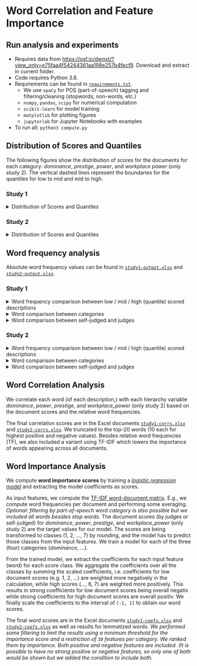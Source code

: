 # Word Correlation and Feature Importance

## Run analysis and experiments

* Requires data from https://osf.io/dwnxt/?view_only=e75faa4f54244361aa198e257b4fecf9. Download and extract in current folder.
* Code requires Python 3.8.
* Requirements can be found in [`requirements.txt`](requirements.txt).
  * We use `spaCy` for POS (part-of-speech) tagging and filtering/cleaning (stopwords, non-words, etc.)
  * `numpy`, `pandas`, `scipy` for numerical computation
  * `scikit-learn` for model training
  * `matplotlib` for plotting figures
  * `jupyterlab` for Jupyter Notebooks with examples
* To run all: `python3 compute.py`

## Distribution of Scores and Quantiles

The following figures show the distribution of scores for the documents for each category: _dominance_, _prestige_, _power_, and _workplace power_ (only study 2).
The vertical dashed lines represent the boundaries for the quantiles for low to mid and mid to high.

### Study 1

<details>
  <summary>Distribution of Scores and Quantiles</summary>

#### Dominance

Self vs. Judges

<img src="https://github.com/Querela/Language-of-Power/blob/main/word-importance/figures_study1/distribution/quant-dominance.png?raw=true" title="Distribution and quantiles of scores (self-judged)" width="200">
<img src="https://github.com/Querela/Language-of-Power/blob/main/word-importance/figures_study1/distribution/quant-dominance_f.png?raw=true" title="Distribution and quantiles of scores (judges)" width="200">

#### Power

Self vs. Judges

<img src="https://github.com/Querela/Language-of-Power/blob/main/word-importance/figures_study1/distribution/quant-power.png?raw=true" title="Distribution and quantiles of scores (self-judged)" width="200">
<img src="https://github.com/Querela/Language-of-Power/blob/main/word-importance/figures_study1/distribution/quant-power_f.png?raw=true" title="Distribution and quantiles of scores (judges)" width="200">

#### Prestige

Self vs. Judges

<img src="https://github.com/Querela/Language-of-Power/blob/main/word-importance/figures_study1/distribution/quant-prestige.png?raw=true" title="Distribution and quantiles of scores (self-judged)" width="200">
<img src="https://github.com/Querela/Language-of-Power/blob/main/word-importance/figures_study1/distribution/quant-prestige_f.png?raw=true" title="Distribution and quantiles of scores (judges)" width="200">

</details>

### Study 2

<details>
  <summary>Distribution of Scores and Quantiles</summary>

#### Dominance

Self vs. Judges

<img src="https://github.com/Querela/Language-of-Power/blob/main/word-importance/figures_study2/distribution/quant-dominance.png?raw=true" title="Distribution and quantiles of scores (self-judged)" width="200">
<img src="https://github.com/Querela/Language-of-Power/blob/main/word-importance/figures_study2/distribution/quant-dominance_f.png?raw=true" title="Distribution and quantiles of scores (judges)" width="200">

#### Power

Self vs. Judges

<img src="https://github.com/Querela/Language-of-Power/blob/main/word-importance/figures_study2/distribution/quant-power.png?raw=true" title="Distribution and quantiles of scores (self-judged)" width="200">
<img src="https://github.com/Querela/Language-of-Power/blob/main/word-importance/figures_study2/distribution/quant-power_f.png?raw=true" title="Distribution and quantiles of scores (judges)" width="200">

#### Prestige

Self vs. Judges

<img src="https://github.com/Querela/Language-of-Power/blob/main/word-importance/figures_study2/distribution/quant-prestige.png?raw=true" title="Distribution and quantiles of scores (self-judged)" width="200">
<img src="https://github.com/Querela/Language-of-Power/blob/main/word-importance/figures_study2/distribution/quant-prestige_f.png?raw=true" title="Distribution and quantiles of scores (judges)" width="200">

#### Workplace Power

Self vs. Judges

<img src="https://github.com/Querela/Language-of-Power/blob/main/word-importance/figures_study2/distribution/quant-workplace_power.png?raw=true" title="Distribution and quantiles of scores (self-judged)" width="200">
<img src="https://github.com/Querela/Language-of-Power/blob/main/word-importance/figures_study2/distribution/quant-workplace_power_f.png?raw=true" title="Distribution and quantiles of scores (judges)" width="200">

</details>


## Word frequency analysis

Absolute word frequency values can be found in [`study1-output.xlsx`](study1-output.xlsx) and [`study2-output.xlsx`](study2-output.xlsx).

### Study 1

<details>
  <summary>Word frequency comparison between low / mid / high (quantile) scored descriptions</summary>

#### Domminance

<img src="https://github.com/Querela/Language-of-Power/blob/main/word-importance/figures_study1/mid-low-high/words-dominance-by-pos-ADJ.png?raw=true" title="Word importance for Dominance for POS tag ADJ" width="400">
<img src="https://github.com/Querela/Language-of-Power/blob/main/word-importance/figures_study1/mid-low-high/words-dominance-by-pos-ADV.png?raw=true" title="Word importance for Dominance for POS tag ADV" width="400">
<img src="https://github.com/Querela/Language-of-Power/blob/main/word-importance/figures_study1/mid-low-high/words-dominance-by-pos-NOUN,PROPN.png?raw=true" title="Word importance for Dominance for POS tag NOUN and PROPN" width="400">
<img src="https://github.com/Querela/Language-of-Power/blob/main/word-importance/figures_study1/mid-low-high/words-dominance-by-pos-VERB.png?raw=true" title="Word importance for Dominance for POS tag VERB" width="400">

#### Power

<img src="https://github.com/Querela/Language-of-Power/blob/main/word-importance/figures_study1/mid-low-high/words-power-by-pos-ADJ.png?raw=true" title="Word importance for Power for POS tag ADJ" width="400">
<img src="https://github.com/Querela/Language-of-Power/blob/main/word-importance/figures_study1/mid-low-high/words-power-by-pos-ADV.png?raw=true" title="Word importance for Power for POS tag ADV" width="400">
<img src="https://github.com/Querela/Language-of-Power/blob/main/word-importance/figures_study1/mid-low-high/words-power-by-pos-NOUN,PROPN.png?raw=true" title="Word importance for Power for POS tag NOUN and PROPN" width="400">
<img src="https://github.com/Querela/Language-of-Power/blob/main/word-importance/figures_study1/mid-low-high/words-power-by-pos-VERB.png?raw=true" title="Word importance for Power for POS tag VERB" width="400">

#### Prestige

<img src="https://github.com/Querela/Language-of-Power/blob/main/word-importance/figures_study1/mid-low-high/words-prestige-by-pos-ADJ.png?raw=true" title="Word importance for Prestige for POS tag ADJ" width="400">
<img src="https://github.com/Querela/Language-of-Power/blob/main/word-importance/figures_study1/mid-low-high/words-prestige-by-pos-ADV.png?raw=true" title="Word importance for Prestige for POS tag ADV" width="400">
<img src="https://github.com/Querela/Language-of-Power/blob/main/word-importance/figures_study1/mid-low-high/words-prestige-by-pos-NOUN,PROPN.png?raw=true" title="Word importance for Prestige for POS tag NOUN and PROPN" width="400">
<img src="https://github.com/Querela/Language-of-Power/blob/main/word-importance/figures_study1/mid-low-high/words-prestige-by-pos-VERB.png?raw=true" title="Word importance for Prestige for POS tag VERB" width="400">

</details>

<details>
  <summary>Word comparison between categories</summary>

<details>
  <summary>Low-Quantil Scores</summary>

##### Self-judged

<img src="https://github.com/Querela/Language-of-Power/blob/main/word-importance/figures_study1/comparison/words-by-quant-0.0-0.3+pos-ADJ-for-power,dominance,prestige.png" width="24%">
<img src="https://github.com/Querela/Language-of-Power/blob/main/word-importance/figures_study1/comparison/words-by-quant-0.0-0.3+pos-ADV-for-power,dominance,prestige.png" width="24%">
<img src="https://github.com/Querela/Language-of-Power/blob/main/word-importance/figures_study1/comparison/words-by-quant-0.0-0.3+pos-NOUN,PROPN-for-power,dominance,prestige.png" width="24%">
<img src="https://github.com/Querela/Language-of-Power/blob/main/word-importance/figures_study1/comparison/words-by-quant-0.0-0.3+pos-VERB-for-power,dominance,prestige.png" width="24%">

##### By judges

<img src="https://github.com/Querela/Language-of-Power/blob/main/word-importance/figures_study1/comparison/words-by-quant-0.0-0.3+pos-ADJ-for-power_f,dominance_f,prestige_f.png" width="24%">
<img src="https://github.com/Querela/Language-of-Power/blob/main/word-importance/figures_study1/comparison/words-by-quant-0.0-0.3+pos-ADV-for-power_f,dominance_f,prestige_f.png" width="24%">
<img src="https://github.com/Querela/Language-of-Power/blob/main/word-importance/figures_study1/comparison/words-by-quant-0.0-0.3+pos-NOUN,PROPN-for-power_f,dominance_f,prestige_f.png" width="24%">
<img src="https://github.com/Querela/Language-of-Power/blob/main/word-importance/figures_study1/comparison/words-by-quant-0.0-0.3+pos-VERB-for-power_f,dominance_f,prestige_f.png" width="24%">

</details>
<details>
  <summary>Mid-Quantil Scores</summary>

##### Self-judged

<img src="https://github.com/Querela/Language-of-Power/blob/main/word-importance/figures_study1/comparison/words-by-quant-0.3-0.7+pos-ADJ-for-power,dominance,prestige.png" width="24%">
<img src="https://github.com/Querela/Language-of-Power/blob/main/word-importance/figures_study1/comparison/words-by-quant-0.3-0.7+pos-ADV-for-power,dominance,prestige.png" width="24%">
<img src="https://github.com/Querela/Language-of-Power/blob/main/word-importance/figures_study1/comparison/words-by-quant-0.3-0.7+pos-NOUN,PROPN-for-power,dominance,prestige.png" width="24%">
<img src="https://github.com/Querela/Language-of-Power/blob/main/word-importance/figures_study1/comparison/words-by-quant-0.3-0.7+pos-VERB-for-power,dominance,prestige.png" width="24%">

##### By judges

<img src="https://github.com/Querela/Language-of-Power/blob/main/word-importance/figures_study1/comparison/words-by-quant-0.3-0.7+pos-ADJ-for-power_f,dominance_f,prestige_f.png" width="24%">
<img src="https://github.com/Querela/Language-of-Power/blob/main/word-importance/figures_study1/comparison/words-by-quant-0.3-0.7+pos-ADV-for-power_f,dominance_f,prestige_f.png" width="24%">
<img src="https://github.com/Querela/Language-of-Power/blob/main/word-importance/figures_study1/comparison/words-by-quant-0.3-0.7+pos-NOUN,PROPN-for-power_f,dominance_f,prestige_f.png" width="24%">
<img src="https://github.com/Querela/Language-of-Power/blob/main/word-importance/figures_study1/comparison/words-by-quant-0.3-0.7+pos-VERB-for-power_f,dominance_f,prestige_f.png" width="24%">

</details>
<details>
  <summary>High-Quantil Scores</summary>

##### Self-judged

<img src="https://github.com/Querela/Language-of-Power/blob/main/word-importance/figures_study1/comparison/words-by-quant-0.7-1.0+pos-ADJ-for-power,dominance,prestige.png" width="24%">
<img src="https://github.com/Querela/Language-of-Power/blob/main/word-importance/figures_study1/comparison/words-by-quant-0.7-1.0+pos-ADV-for-power,dominance,prestige.png" width="24%">
<img src="https://github.com/Querela/Language-of-Power/blob/main/word-importance/figures_study1/comparison/words-by-quant-0.7-1.0+pos-NOUN,PROPN-for-power,dominance,prestige.png" width="24%">
<img src="https://github.com/Querela/Language-of-Power/blob/main/word-importance/figures_study1/comparison/words-by-quant-0.7-1.0+pos-VERB-for-power,dominance,prestige.png" width="24%">

##### By judges

<img src="https://github.com/Querela/Language-of-Power/blob/main/word-importance/figures_study1/comparison/words-by-quant-0.7-1.0+pos-ADJ-for-power_f,dominance_f,prestige_f.png" width="24%">
<img src="https://github.com/Querela/Language-of-Power/blob/main/word-importance/figures_study1/comparison/words-by-quant-0.7-1.0+pos-ADV-for-power_f,dominance_f,prestige_f.png" width="24%">
<img src="https://github.com/Querela/Language-of-Power/blob/main/word-importance/figures_study1/comparison/words-by-quant-0.7-1.0+pos-NOUN,PROPN-for-power_f,dominance_f,prestige_f.png" width="24%">
<img src="https://github.com/Querela/Language-of-Power/blob/main/word-importance/figures_study1/comparison/words-by-quant-0.7-1.0+pos-VERB-for-power_f,dominance_f,prestige_f.png" width="24%">

</details>

</details>

<details>
  <summary>Word comparison between self-judged and judges</summary>

<details>
  <summary>Low-Quantil Scores</summary>

##### ADJ: adjective

<img src="https://github.com/Querela/Language-of-Power/blob/main/word-importance/figures_study1/comparison/words-by-quant-0.0-0.3+pos-ADJ-for-dominance,dominance_f.png" width="400">
<img src="https://github.com/Querela/Language-of-Power/blob/main/word-importance/figures_study1/comparison/words-by-quant-0.0-0.3+pos-ADJ-for-power,power_f.png" width="400">
<img src="https://github.com/Querela/Language-of-Power/blob/main/word-importance/figures_study1/comparison/words-by-quant-0.0-0.3+pos-ADJ-for-prestige,prestige_f.png" width="400">

##### ADV: adverb

<img src="https://github.com/Querela/Language-of-Power/blob/main/word-importance/figures_study1/comparison/words-by-quant-0.0-0.3+pos-ADV-for-dominance,dominance_f.png" width="400">
<img src="https://github.com/Querela/Language-of-Power/blob/main/word-importance/figures_study1/comparison/words-by-quant-0.0-0.3+pos-ADV-for-power,power_f.png" width="400">
<img src="https://github.com/Querela/Language-of-Power/blob/main/word-importance/figures_study1/comparison/words-by-quant-0.0-0.3+pos-ADV-for-prestige,prestige_f.png" width="400">

##### NOUN: noun / PROPN: proper noun

<img src="https://github.com/Querela/Language-of-Power/blob/main/word-importance/figures_study1/comparison/words-by-quant-0.0-0.3+pos-NOUN,PROPN-for-dominance,dominance_f.png" width="400">
<img src="https://github.com/Querela/Language-of-Power/blob/main/word-importance/figures_study1/comparison/words-by-quant-0.0-0.3+pos-NOUN,PROPN-for-power,power_f.png" width="400">
<img src="https://github.com/Querela/Language-of-Power/blob/main/word-importance/figures_study1/comparison/words-by-quant-0.0-0.3+pos-NOUN,PROPN-for-prestige,prestige_f.png" width="400">

##### VERB: verb

<img src="https://github.com/Querela/Language-of-Power/blob/main/word-importance/figures_study1/comparison/words-by-quant-0.0-0.3+pos-VERB-for-dominance,dominance_f.png" width="400">
<img src="https://github.com/Querela/Language-of-Power/blob/main/word-importance/figures_study1/comparison/words-by-quant-0.0-0.3+pos-VERB-for-power,power_f.png" width="400">
<img src="https://github.com/Querela/Language-of-Power/blob/main/word-importance/figures_study1/comparison/words-by-quant-0.0-0.3+pos-VERB-for-prestige,prestige_f.png" width="400">

</details>

<details>
  <summary>Mid-Quantil Scores</summary>

##### ADJ: adjective

<img src="https://github.com/Querela/Language-of-Power/blob/main/word-importance/figures_study1/comparison/words-by-quant-0.3-0.7+pos-ADJ-for-dominance,dominance_f.png" width="400">
<img src="https://github.com/Querela/Language-of-Power/blob/main/word-importance/figures_study1/comparison/words-by-quant-0.3-0.7+pos-ADJ-for-power,power_f.png" width="400">
<img src="https://github.com/Querela/Language-of-Power/blob/main/word-importance/figures_study1/comparison/words-by-quant-0.3-0.7+pos-ADJ-for-prestige,prestige_f.png" width="400">

##### ADV: adverb

<img src="https://github.com/Querela/Language-of-Power/blob/main/word-importance/figures_study1/comparison/words-by-quant-0.3-0.7+pos-ADV-for-dominance,dominance_f.png" width="400">
<img src="https://github.com/Querela/Language-of-Power/blob/main/word-importance/figures_study1/comparison/words-by-quant-0.3-0.7+pos-ADV-for-power,power_f.png" width="400">
<img src="https://github.com/Querela/Language-of-Power/blob/main/word-importance/figures_study1/comparison/words-by-quant-0.3-0.7+pos-ADV-for-prestige,prestige_f.png" width="400">

##### NOUN: noun / PROPN: proper noun

<img src="https://github.com/Querela/Language-of-Power/blob/main/word-importance/figures_study1/comparison/words-by-quant-0.3-0.7+pos-NOUN,PROPN-for-dominance,dominance_f.png" width="400">
<img src="https://github.com/Querela/Language-of-Power/blob/main/word-importance/figures_study1/comparison/words-by-quant-0.3-0.7+pos-NOUN,PROPN-for-power,power_f.png" width="400">
<img src="https://github.com/Querela/Language-of-Power/blob/main/word-importance/figures_study1/comparison/words-by-quant-0.3-0.7+pos-NOUN,PROPN-for-prestige,prestige_f.png" width="400">

##### VERB: verb

<img src="https://github.com/Querela/Language-of-Power/blob/main/word-importance/figures_study1/comparison/words-by-quant-0.3-0.7+pos-VERB-for-dominance,dominance_f.png" width="400">
<img src="https://github.com/Querela/Language-of-Power/blob/main/word-importance/figures_study1/comparison/words-by-quant-0.3-0.7+pos-VERB-for-power,power_f.png" width="400">
<img src="https://github.com/Querela/Language-of-Power/blob/main/word-importance/figures_study1/comparison/words-by-quant-0.3-0.7+pos-VERB-for-prestige,prestige_f.png" width="400">

</details>

<details>
  <summary>High-Quantil Scores</summary>

##### ADJ: adjective

<img src="https://github.com/Querela/Language-of-Power/blob/main/word-importance/figures_study1/comparison/words-by-quant-0.7-1.0+pos-ADJ-for-dominance,dominance_f.png" width="400">
<img src="https://github.com/Querela/Language-of-Power/blob/main/word-importance/figures_study1/comparison/words-by-quant-0.7-1.0+pos-ADJ-for-power,power_f.png" width="400">
<img src="https://github.com/Querela/Language-of-Power/blob/main/word-importance/figures_study1/comparison/words-by-quant-0.7-1.0+pos-ADJ-for-prestige,prestige_f.png" width="400">

##### ADV: adverb

<img src="https://github.com/Querela/Language-of-Power/blob/main/word-importance/figures_study1/comparison/words-by-quant-0.7-1.0+pos-ADV-for-dominance,dominance_f.png" width="400">
<img src="https://github.com/Querela/Language-of-Power/blob/main/word-importance/figures_study1/comparison/words-by-quant-0.7-1.0+pos-ADV-for-power,power_f.png" width="400">
<img src="https://github.com/Querela/Language-of-Power/blob/main/word-importance/figures_study1/comparison/words-by-quant-0.7-1.0+pos-ADV-for-prestige,prestige_f.png" width="400">

##### NOUN: noun / PROPN: proper noun

<img src="https://github.com/Querela/Language-of-Power/blob/main/word-importance/figures_study1/comparison/words-by-quant-0.7-1.0+pos-NOUN,PROPN-for-dominance,dominance_f.png" width="400">
<img src="https://github.com/Querela/Language-of-Power/blob/main/word-importance/figures_study1/comparison/words-by-quant-0.7-1.0+pos-NOUN,PROPN-for-power,power_f.png" width="400">
<img src="https://github.com/Querela/Language-of-Power/blob/main/word-importance/figures_study1/comparison/words-by-quant-0.7-1.0+pos-NOUN,PROPN-for-prestige,prestige_f.png" width="400">

##### VERB: verb

<img src="https://github.com/Querela/Language-of-Power/blob/main/word-importance/figures_study1/comparison/words-by-quant-0.7-1.0+pos-VERB-for-dominance,dominance_f.png" width="400">
<img src="https://github.com/Querela/Language-of-Power/blob/main/word-importance/figures_study1/comparison/words-by-quant-0.7-1.0+pos-VERB-for-power,power_f.png" width="400">
<img src="https://github.com/Querela/Language-of-Power/blob/main/word-importance/figures_study1/comparison/words-by-quant-0.7-1.0+pos-VERB-for-prestige,prestige_f.png" width="400">

</details>

</details>

### Study 2

<details>
  <summary>Word frequency comparison between low / mid / high (quantile) scored descriptions</summary>

#### Domminance

<img src="https://github.com/Querela/Language-of-Power/blob/main/word-importance/figures_study2/mid-low-high/words-dominance-by-pos-ADJ.png?raw=true" title="Word importance for Dominance for POS tag ADJ" width="400">
<img src="https://github.com/Querela/Language-of-Power/blob/main/word-importance/figures_study2/mid-low-high/words-dominance-by-pos-ADV.png?raw=true" title="Word importance for Dominance for POS tag ADV" width="400">
<img src="https://github.com/Querela/Language-of-Power/blob/main/word-importance/figures_study2/mid-low-high/words-dominance-by-pos-NOUN,PROPN.png?raw=true" title="Word importance for Dominance for POS tag NOUN and PROPN" width="400">
<img src="https://github.com/Querela/Language-of-Power/blob/main/word-importance/figures_study2/mid-low-high/words-dominance-by-pos-VERB.png?raw=true" title="Word importance for Dominance for POS tag VERB" width="400">

#### Power

<img src="https://github.com/Querela/Language-of-Power/blob/main/word-importance/figures_study2/mid-low-high/words-power-by-pos-ADJ.png?raw=true" title="Word importance for Power for POS tag ADJ" width="400">
<img src="https://github.com/Querela/Language-of-Power/blob/main/word-importance/figures_study2/mid-low-high/words-power-by-pos-ADV.png?raw=true" title="Word importance for Power for POS tag ADV" width="400">
<img src="https://github.com/Querela/Language-of-Power/blob/main/word-importance/figures_study2/mid-low-high/words-power-by-pos-NOUN,PROPN.png?raw=true" title="Word importance for Power for POS tag NOUN and PROPN" width="400">
<img src="https://github.com/Querela/Language-of-Power/blob/main/word-importance/figures_study2/mid-low-high/words-power-by-pos-VERB.png?raw=true" title="Word importance for Power for POS tag VERB" width="400">

#### Prestige

<img src="https://github.com/Querela/Language-of-Power/blob/main/word-importance/figures_study2/mid-low-high/words-prestige-by-pos-ADJ.png?raw=true" title="Word importance for Prestige for POS tag ADJ" width="400">
<img src="https://github.com/Querela/Language-of-Power/blob/main/word-importance/figures_study2/mid-low-high/words-prestige-by-pos-ADV.png?raw=true" title="Word importance for Prestige for POS tag ADV" width="400">
<img src="https://github.com/Querela/Language-of-Power/blob/main/word-importance/figures_study2/mid-low-high/words-prestige-by-pos-NOUN,PROPN.png?raw=true" title="Word importance for Prestige for POS tag NOUN and PROPN" width="400">
<img src="https://github.com/Querela/Language-of-Power/blob/main/word-importance/figures_study2/mid-low-high/words-prestige-by-pos-VERB.png?raw=true" title="Word importance for Prestige for POS tag VERB" width="400">

#### Workplace Power

<img src="https://github.com/Querela/Language-of-Power/blob/main/word-importance/figures_study2/mid-low-high/words-workplace_power-by-pos-ADJ.png?raw=true" title="Word importance for Workplace Power for POS tag ADJ" width="400">
<img src="https://github.com/Querela/Language-of-Power/blob/main/word-importance/figures_study2/mid-low-high/words-workplace_power-by-pos-ADV.png?raw=true" title="Word importance for Workplace Power for POS tag ADV" width="400">
<img src="https://github.com/Querela/Language-of-Power/blob/main/word-importance/figures_study2/mid-low-high/words-workplace_power-by-pos-NOUN,PROPN.png?raw=true" title="Word importance for Workplace Power for POS tag NOUN and PROPN" width="400">
<img src="https://github.com/Querela/Language-of-Power/blob/main/word-importance/figures_study2/mid-low-high/words-workplace_power-by-pos-VERB.png?raw=true" title="Word importance for Workplace Power for POS tag VERB" width="400">

</details>

<details>
  <summary>Word comparison between categories</summary>

<details>
  <summary>Low-Quantil Scores</summary>

##### Self-judged

<img src="https://github.com/Querela/Language-of-Power/blob/main/word-importance/figures_study2/comparison/words-by-quant-0.0-0.3+pos-ADJ-for-power,dominance,prestige,workplace_power.png" width="24%">
<img src="https://github.com/Querela/Language-of-Power/blob/main/word-importance/figures_study2/comparison/words-by-quant-0.0-0.3+pos-ADV-for-power,dominance,prestige,workplace_power.png" width="24%">
<img src="https://github.com/Querela/Language-of-Power/blob/main/word-importance/figures_study2/comparison/words-by-quant-0.0-0.3+pos-NOUN,PROPN-for-power,dominance,prestige,workplace_power.png" width="24%">
<img src="https://github.com/Querela/Language-of-Power/blob/main/word-importance/figures_study2/comparison/words-by-quant-0.0-0.3+pos-VERB-for-power,dominance,prestige,workplace_power.png" width="24%">

##### By judges

<img src="https://github.com/Querela/Language-of-Power/blob/main/word-importance/figures_study2/comparison/words-by-quant-0.0-0.3+pos-ADJ-for-power_f,dominance_f,prestige_f,workplace_power_f.png" width="24%">
<img src="https://github.com/Querela/Language-of-Power/blob/main/word-importance/figures_study2/comparison/words-by-quant-0.0-0.3+pos-ADV-for-power_f,dominance_f,prestige_f,workplace_power_f.png" width="24%">
<img src="https://github.com/Querela/Language-of-Power/blob/main/word-importance/figures_study2/comparison/words-by-quant-0.0-0.3+pos-NOUN,PROPN-for-power_f,dominance_f,prestige_f,workplace_power_f.png" width="24%">
<img src="https://github.com/Querela/Language-of-Power/blob/main/word-importance/figures_study2/comparison/words-by-quant-0.0-0.3+pos-VERB-for-power_f,dominance_f,prestige_f,workplace_power_f.png" width="24%">

</details>
<details>
  <summary>Mid-Quantil Scores</summary>

##### Self-judged

<img src="https://github.com/Querela/Language-of-Power/blob/main/word-importance/figures_study2/comparison/words-by-quant-0.3-0.7+pos-ADJ-for-power,dominance,prestige,workplace_power.png" width="24%">
<img src="https://github.com/Querela/Language-of-Power/blob/main/word-importance/figures_study2/comparison/words-by-quant-0.3-0.7+pos-ADV-for-power,dominance,prestige,workplace_power.png" width="24%">
<img src="https://github.com/Querela/Language-of-Power/blob/main/word-importance/figures_study2/comparison/words-by-quant-0.3-0.7+pos-NOUN,PROPN-for-power,dominance,prestige,workplace_power.png" width="24%">
<img src="https://github.com/Querela/Language-of-Power/blob/main/word-importance/figures_study2/comparison/words-by-quant-0.3-0.7+pos-VERB-for-power,dominance,prestige,workplace_power.png" width="24%">

##### By judges

<img src="https://github.com/Querela/Language-of-Power/blob/main/word-importance/figures_study2/comparison/words-by-quant-0.3-0.7+pos-ADJ-for-power_f,dominance_f,prestige_f,workplace_power_f.png" width="24%">
<img src="https://github.com/Querela/Language-of-Power/blob/main/word-importance/figures_study2/comparison/words-by-quant-0.3-0.7+pos-ADV-for-power_f,dominance_f,prestige_f,workplace_power_f.png" width="24%">
<img src="https://github.com/Querela/Language-of-Power/blob/main/word-importance/figures_study2/comparison/words-by-quant-0.3-0.7+pos-NOUN,PROPN-for-power_f,dominance_f,prestige_f,workplace_power_f.png" width="24%">
<img src="https://github.com/Querela/Language-of-Power/blob/main/word-importance/figures_study2/comparison/words-by-quant-0.3-0.7+pos-VERB-for-power_f,dominance_f,prestige_f,workplace_power_f.png" width="24%">

</details>
<details>
  <summary>High-Quantil Scores</summary>

##### Self-judged

<img src="https://github.com/Querela/Language-of-Power/blob/main/word-importance/figures_study2/comparison/words-by-quant-0.7-1.0+pos-ADJ-for-power,dominance,prestige,workplace_power.png" width="24%">
<img src="https://github.com/Querela/Language-of-Power/blob/main/word-importance/figures_study2/comparison/words-by-quant-0.7-1.0+pos-ADV-for-power,dominance,prestige,workplace_power.png" width="24%">
<img src="https://github.com/Querela/Language-of-Power/blob/main/word-importance/figures_study2/comparison/words-by-quant-0.7-1.0+pos-NOUN,PROPN-for-power,dominance,prestige,workplace_power.png" width="24%">
<img src="https://github.com/Querela/Language-of-Power/blob/main/word-importance/figures_study2/comparison/words-by-quant-0.7-1.0+pos-VERB-for-power,dominance,prestige,workplace_power.png" width="24%">

##### By judges

<img src="https://github.com/Querela/Language-of-Power/blob/main/word-importance/figures_study2/comparison/words-by-quant-0.7-1.0+pos-ADJ-for-power_f,dominance_f,prestige_f,workplace_power_f.png" width="24%">
<img src="https://github.com/Querela/Language-of-Power/blob/main/word-importance/figures_study2/comparison/words-by-quant-0.7-1.0+pos-ADV-for-power_f,dominance_f,prestige_f,workplace_power_f.png" width="24%">
<img src="https://github.com/Querela/Language-of-Power/blob/main/word-importance/figures_study2/comparison/words-by-quant-0.7-1.0+pos-NOUN,PROPN-for-power_f,dominance_f,prestige_f,workplace_power_f.png" width="24%">
<img src="https://github.com/Querela/Language-of-Power/blob/main/word-importance/figures_study2/comparison/words-by-quant-0.7-1.0+pos-VERB-for-power_f,dominance_f,prestige_f,workplace_power_f.png" width="24%">

</details>

</details>

<details>
  <summary>Word comparison between self-judged and judges</summary>

<details>
  <summary>Low-Quantil Scores</summary>

##### ADJ: adjective

<img src="https://github.com/Querela/Language-of-Power/blob/main/word-importance/figures_study2/comparison/words-by-quant-0.0-0.3+pos-ADJ-for-dominance,dominance_f.png" width="400">
<img src="https://github.com/Querela/Language-of-Power/blob/main/word-importance/figures_study2/comparison/words-by-quant-0.0-0.3+pos-ADJ-for-power,power_f.png" width="400">
<img src="https://github.com/Querela/Language-of-Power/blob/main/word-importance/figures_study2/comparison/words-by-quant-0.0-0.3+pos-ADJ-for-prestige,prestige_f.png" width="400">
<img src="https://github.com/Querela/Language-of-Power/blob/main/word-importance/figures_study2/comparison/words-by-quant-0.0-0.3+pos-ADJ-for-workplace_power,workplace_power_f.png" width="400">

##### ADV: adverb

<img src="https://github.com/Querela/Language-of-Power/blob/main/word-importance/figures_study2/comparison/words-by-quant-0.0-0.3+pos-ADV-for-dominance,dominance_f.png" width="400">
<img src="https://github.com/Querela/Language-of-Power/blob/main/word-importance/figures_study2/comparison/words-by-quant-0.0-0.3+pos-ADV-for-power,power_f.png" width="400">
<img src="https://github.com/Querela/Language-of-Power/blob/main/word-importance/figures_study2/comparison/words-by-quant-0.0-0.3+pos-ADV-for-prestige,prestige_f.png" width="400">
<img src="https://github.com/Querela/Language-of-Power/blob/main/word-importance/figures_study2/comparison/words-by-quant-0.0-0.3+pos-ADV-for-workplace_power,workplace_power_f.png" width="400">

##### NOUN: noun / PROPN: proper noun

<img src="https://github.com/Querela/Language-of-Power/blob/main/word-importance/figures_study2/comparison/words-by-quant-0.0-0.3+pos-NOUN,PROPN-for-dominance,dominance_f.png" width="400">
<img src="https://github.com/Querela/Language-of-Power/blob/main/word-importance/figures_study2/comparison/words-by-quant-0.0-0.3+pos-NOUN,PROPN-for-power,power_f.png" width="400">
<img src="https://github.com/Querela/Language-of-Power/blob/main/word-importance/figures_study2/comparison/words-by-quant-0.0-0.3+pos-NOUN,PROPN-for-prestige,prestige_f.png" width="400">
<img src="https://github.com/Querela/Language-of-Power/blob/main/word-importance/figures_study2/comparison/words-by-quant-0.0-0.3+pos-NOUN,PROPN-for-workplace_power,workplace_power_f.png" width="400">

##### VERB: verb

<img src="https://github.com/Querela/Language-of-Power/blob/main/word-importance/figures_study2/comparison/words-by-quant-0.0-0.3+pos-VERB-for-dominance,dominance_f.png" width="400">
<img src="https://github.com/Querela/Language-of-Power/blob/main/word-importance/figures_study2/comparison/words-by-quant-0.0-0.3+pos-VERB-for-power,power_f.png" width="400">
<img src="https://github.com/Querela/Language-of-Power/blob/main/word-importance/figures_study2/comparison/words-by-quant-0.0-0.3+pos-VERB-for-prestige,prestige_f.png" width="400">
<img src="https://github.com/Querela/Language-of-Power/blob/main/word-importance/figures_study2/comparison/words-by-quant-0.0-0.3+pos-VERB-for-workplace_power,workplace_power_f.png" width="400">

</details>

<details>
  <summary>Mid-Quantil Scores</summary>

##### ADJ: adjective

<img src="https://github.com/Querela/Language-of-Power/blob/main/word-importance/figures_study2/comparison/words-by-quant-0.3-0.7+pos-ADJ-for-dominance,dominance_f.png" width="400">
<img src="https://github.com/Querela/Language-of-Power/blob/main/word-importance/figures_study2/comparison/words-by-quant-0.3-0.7+pos-ADJ-for-power,power_f.png" width="400">
<img src="https://github.com/Querela/Language-of-Power/blob/main/word-importance/figures_study2/comparison/words-by-quant-0.3-0.7+pos-ADJ-for-prestige,prestige_f.png" width="400">
<img src="https://github.com/Querela/Language-of-Power/blob/main/word-importance/figures_study2/comparison/words-by-quant-0.3-0.7+pos-ADJ-for-workplace_power,workplace_power_f.png" width="400">

##### ADV: adverb

<img src="https://github.com/Querela/Language-of-Power/blob/main/word-importance/figures_study2/comparison/words-by-quant-0.3-0.7+pos-ADV-for-dominance,dominance_f.png" width="400">
<img src="https://github.com/Querela/Language-of-Power/blob/main/word-importance/figures_study2/comparison/words-by-quant-0.3-0.7+pos-ADV-for-power,power_f.png" width="400">
<img src="https://github.com/Querela/Language-of-Power/blob/main/word-importance/figures_study2/comparison/words-by-quant-0.3-0.7+pos-ADV-for-prestige,prestige_f.png" width="400">
<img src="https://github.com/Querela/Language-of-Power/blob/main/word-importance/figures_study2/comparison/words-by-quant-0.3-0.7+pos-ADV-for-workplace_power,workplace_power_f.png" width="400">

##### NOUN: noun / PROPN: proper noun

<img src="https://github.com/Querela/Language-of-Power/blob/main/word-importance/figures_study2/comparison/words-by-quant-0.3-0.7+pos-NOUN,PROPN-for-dominance,dominance_f.png" width="400">
<img src="https://github.com/Querela/Language-of-Power/blob/main/word-importance/figures_study2/comparison/words-by-quant-0.3-0.7+pos-NOUN,PROPN-for-power,power_f.png" width="400">
<img src="https://github.com/Querela/Language-of-Power/blob/main/word-importance/figures_study2/comparison/words-by-quant-0.3-0.7+pos-NOUN,PROPN-for-prestige,prestige_f.png" width="400">
<img src="https://github.com/Querela/Language-of-Power/blob/main/word-importance/figures_study2/comparison/words-by-quant-0.3-0.7+pos-NOUN,PROPN-for-workplace_power,workplace_power_f.png" width="400">

##### VERB: verb

<img src="https://github.com/Querela/Language-of-Power/blob/main/word-importance/figures_study2/comparison/words-by-quant-0.3-0.7+pos-VERB-for-dominance,dominance_f.png" width="400">
<img src="https://github.com/Querela/Language-of-Power/blob/main/word-importance/figures_study2/comparison/words-by-quant-0.3-0.7+pos-VERB-for-power,power_f.png" width="400">
<img src="https://github.com/Querela/Language-of-Power/blob/main/word-importance/figures_study2/comparison/words-by-quant-0.3-0.7+pos-VERB-for-prestige,prestige_f.png" width="400">
<img src="https://github.com/Querela/Language-of-Power/blob/main/word-importance/figures_study2/comparison/words-by-quant-0.3-0.7+pos-VERB-for-workplace_power,workplace_power_f.png" width="400">

</details>

<details>
  <summary>High-Quantil Scores</summary>

##### ADJ: adjective

<img src="https://github.com/Querela/Language-of-Power/blob/main/word-importance/figures_study2/comparison/words-by-quant-0.7-1.0+pos-ADJ-for-dominance,dominance_f.png" width="400">
<img src="https://github.com/Querela/Language-of-Power/blob/main/word-importance/figures_study2/comparison/words-by-quant-0.7-1.0+pos-ADJ-for-power,power_f.png" width="400">
<img src="https://github.com/Querela/Language-of-Power/blob/main/word-importance/figures_study2/comparison/words-by-quant-0.7-1.0+pos-ADJ-for-prestige,prestige_f.png" width="400">
<img src="https://github.com/Querela/Language-of-Power/blob/main/word-importance/figures_study2/comparison/words-by-quant-0.7-1.0+pos-ADJ-for-workplace_power,workplace_power_f.png" width="400">

##### ADV: adverb

<img src="https://github.com/Querela/Language-of-Power/blob/main/word-importance/figures_study2/comparison/words-by-quant-0.7-1.0+pos-ADV-for-dominance,dominance_f.png" width="400">
<img src="https://github.com/Querela/Language-of-Power/blob/main/word-importance/figures_study2/comparison/words-by-quant-0.7-1.0+pos-ADV-for-power,power_f.png" width="400">
<img src="https://github.com/Querela/Language-of-Power/blob/main/word-importance/figures_study2/comparison/words-by-quant-0.7-1.0+pos-ADV-for-prestige,prestige_f.png" width="400">
<img src="https://github.com/Querela/Language-of-Power/blob/main/word-importance/figures_study2/comparison/words-by-quant-0.7-1.0+pos-ADV-for-workplace_power,workplace_power_f.png" width="400">

##### NOUN: noun / PROPN: proper noun

<img src="https://github.com/Querela/Language-of-Power/blob/main/word-importance/figures_study2/comparison/words-by-quant-0.7-1.0+pos-NOUN,PROPN-for-dominance,dominance_f.png" width="400">
<img src="https://github.com/Querela/Language-of-Power/blob/main/word-importance/figures_study2/comparison/words-by-quant-0.7-1.0+pos-NOUN,PROPN-for-power,power_f.png" width="400">
<img src="https://github.com/Querela/Language-of-Power/blob/main/word-importance/figures_study2/comparison/words-by-quant-0.7-1.0+pos-NOUN,PROPN-for-prestige,prestige_f.png" width="400">
<img src="https://github.com/Querela/Language-of-Power/blob/main/word-importance/figures_study2/comparison/words-by-quant-0.7-1.0+pos-NOUN,PROPN-for-workplace_power,workplace_power_f.png" width="400">

##### VERB: verb

<img src="https://github.com/Querela/Language-of-Power/blob/main/word-importance/figures_study2/comparison/words-by-quant-0.7-1.0+pos-VERB-for-dominance,dominance_f.png" width="400">
<img src="https://github.com/Querela/Language-of-Power/blob/main/word-importance/figures_study2/comparison/words-by-quant-0.7-1.0+pos-VERB-for-power,power_f.png" width="400">
<img src="https://github.com/Querela/Language-of-Power/blob/main/word-importance/figures_study2/comparison/words-by-quant-0.7-1.0+pos-VERB-for-prestige,prestige_f.png" width="400">
<img src="https://github.com/Querela/Language-of-Power/blob/main/word-importance/figures_study2/comparison/words-by-quant-0.7-1.0+pos-VERB-for-workplace_power,workplace_power_f.png" width="400">

</details>

</details>


## Word Correlation Analysis

We correlate each word (of each description,) with each hierarchy variable _dominance_, _power_, _prestige_, and _workplace_power_ (only study 2) based on the document scores and the relative word frequencies.

The final correlation scores are in the Excel documents [`study1-corrs.xlsx`](study1-corrs.xlsx) and [`study2-corrs.xlsx`](study2-corrs.xlsx). We truncated to the top-20 words (10 each for highest positive and negative values).
Besides relative word frequencies (TF), we also included a variant using TF-IDF which lowers the importance of words appearing across all documents.

## Word Importance Analysis

We compute **word importance scores** by training a [_logistic regression_ model](https://scikit-learn.org/stable/modules/generated/sklearn.linear_model.LogisticRegression.html#sklearn.linear_model.LogisticRegression) and extracting the model coefficients as scores.

As input features, we compute the [TF-IDF word-document matrix](https://scikit-learn.org/stable/modules/generated/sklearn.feature_extraction.text.TfidfTransformer.html). E.g., we compute word frequencies per document and performing some averaging. _Optional: filtering by part-of-speech word category is also possible but we included all words besides stop words._
The document scores (by judges or self-judged) for _dominance_, _power_, _prestige_, and _workplace_power_ (only study 2) are the target values for our model. The scores are being transformed to classes (1, 2, ..., 7) by rounding, and the model has to predict those classes from the input features.
We train a model for each of the three (four) categories (_dominance_, ...).

From the trained model, we extract the coefficients for each input feature (word) for each score class. We aggregate the coefficients over all the classes by summing the scaled coefficients, i.e. coefficients for low document scores (e.g. 1, 2, ...) are weighted more negatively in the calculation, while high scores (..., 6, 7) are weighted more positively. This results in strong coefficients for low document scores being overall negativ while strong coefficients for high document scores are overall positiv.
We finally scale the coefficients to the interval of `[-1, 1]` to obtain our word scores.

The final word scores are in the Excel documents [`study1-coefs.xlsx`](study1-coefs.xlsx) and [`study2-coefs.xlsx`](study2-coefs.xlsx) as well as results for lemmatized words. _We performed some filtering to limit the results using a minimum threshold for the importance score and a restriction of `30` features per category. We ranked them by importance. Both positive and negative features are included. (It is possible to have no strong positive or negative features, so only one of both would be shown but we added the condition to include both._
